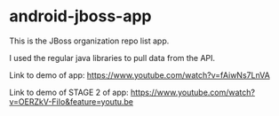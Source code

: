 # android-jboss-app
This is the JBoss organization repo list app.

I used the regular java libraries to pull data from the API.

Link to demo of app: https://www.youtube.com/watch?v=fAiwNs7LnVA

Link to demo of STAGE 2 of app: https://www.youtube.com/watch?v=OERZkV-FiIo&feature=youtu.be
